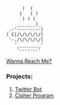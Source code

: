 ```
      )  (
     (   ) )
      ) ( (
    _______)_
 .-'---------|  
( C|/\/\/\/\/|
 '-./\/\/\/\/|
   '_________'
    '-------'
```
[Wanna Reach Me?](https://solo.to/25514)
### Projects: 
1. [Twitter Bot](https://github.com/User25514/TwitterAutomation)
2. [Cipher Program](https://github.com/User25514/Cipher)
